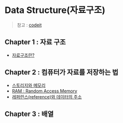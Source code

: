 # Data Structure(자료구조)
> 참고 : [codeit](https://www.codeit.kr/courses/10/assignments)    


## Chapter 1 : 자료 구조
- [자료구조란?](https://blog.naver.com/chlwldk1998/221776576061)    
## Chapter 2 : 컴퓨터가 자료를 저장하는 법
- [스토리지와 메모리](https://blog.naver.com/chlwldk1998/221777104664)    
- [RAM : Random Access Memory](https://blog.naver.com/chlwldk1998/221777115391)    
- [레퍼런스(reference)와 데이터의 주소](https://blog.naver.com/chlwldk1998/221777123571)    
## Chapter 3 : 배열    

